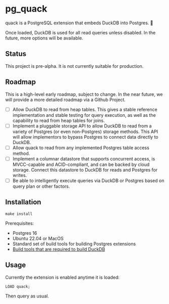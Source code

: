 # pg_quack

quack is a PostgreSQL extension that embeds DuckDB into Postgres. :duck:

Once loaded, DuckDB is used for all read queries unless disabled. In the future, more options will be available.

## Status

This project is pre-alpha. It is not currently suitable for production.

## Roadmap

This is a high-level early roadmap, subject to change. In the near future, we will provide a more detailed roadmap
via a Github Project.

* [ ] Allow DuckDB to read from heap tables. This gives a stable reference implementation and stable
      testing for query execution, as well as the capability to read from heap tables for joins.
* [ ] Implement a pluggable storage API to allow DuckDB to read from a variety of Postgres
      (or even non-Postgres) storage methods. This API will allow implementors to bypass Postgres
      to connect data directly to DuckDB.
* [ ] Allow quack to read from any implemented Postgres table access method.
* [ ] Implement a columnar datastore that supports concurrent access, is MVCC-capable and ACID-compliant,
      and can be backed by cloud storage. Connect this datastore to DuckDB for reads and Postgres
      for writes.
* [ ] Be able to intelligently execute queries via DuckDB or Postgres based on query plan or other
      factors.

## Installation

```
make install
```

Prerequisites:

* Postgres 16
* Ubuntu 22.04 or MacOS
* Standard set of build tools for building Postgres extensions
* [Build tools that are required to build DuckDB](https://duckdb.org/docs/dev/building/build_instructions)

## Usage

Currently the extension is enabled anytime it is loaded:

```
LOAD quack;
```

Then query as usual.
